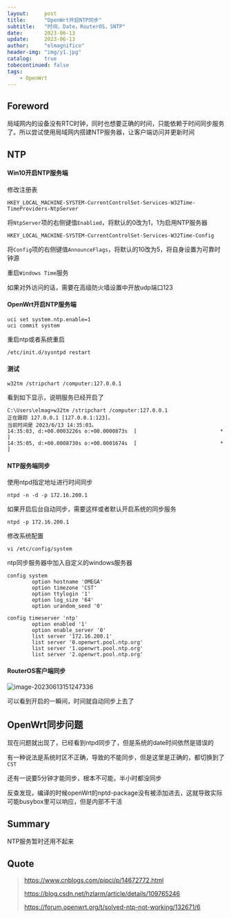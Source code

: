 ```yaml
---
layout:     post
title:      "OpenWrt开启NTP同步"
subtitle:   "时间，Date，RouterOS，SNTP"
date:       2023-06-13
update:     2023-06-13
author:     "elmagnifico"
header-img: "img/y1.jpg"
catalog:    true
tobecontinued: false
tags:
    - OpenWrt
---
```


## Foreword

局域网内的设备没有RTC时钟，同时也想要正确的时间，只能依赖于时间同步服务了。所以尝试使用局域网内搭建NTP服务器，让客户端访问并更新时间



## NTP



#### Win10开启NTP服务端

修改注册表

```
HKEY_LOCAL_MACHINE-SYSTEM-CurrentControlSet-Services-W32Time-TimeProviders-NtpServer
```


将`NtpServer`项的右侧键值`Enablied`，将默认的0改为1，1为启用NTP服务器



```
HKEY_LOCAL_MACHINE-SYSTEM-CurrentControlSet-Services-W32Time-Config
```

将`Config`项的右侧键值`AnnounceFlags`，将默认的10改为5，将自身设置为可靠时钟源



重启`Windows Time`服务



如果对外访问的话，需要在高级防火墙设置中开放udp端口123



#### OpenWrt开启NTP服务端

```
uci set system.ntp.enable=1 
uci commit system
```

重启ntp或者系统重启

```
/etc/init.d/sysntpd restart
```



#### 测试

```
w32tm /stripchart /computer:127.0.0.1
```

看到如下显示，说明服务已经开启了

```
C:\Users\elmag>w32tm /stripchart /computer:127.0.0.1
正在跟踪 127.0.0.1 [127.0.0.1:123]。
当前时间是 2023/6/13 14:35:03。
14:35:03, d:+00.0003226s o:+00.0000873s  [                           *                           ]
14:35:05, d:+00.0008730s o:+00.0001674s  [                           *                           ]
```



#### NTP服务端同步

使用ntpd指定地址进行时间同步

```
ntpd -n -d -p 172.16.200.1
```



如果开启后台自动同步，需要这样或者默认开启系统的同步服务

```
ntpd -p 172.16.200.1
```



修改系统配置

```
vi /etc/config/system 
```

ntp同步服务器中加入自定义的windows服务器

```
config system
        option hostname 'OMEGA'
        option timezone 'CST'
        option ttylogin '1'
        option log_size '64'
        option urandom_seed '0'

config timeserver 'ntp'
        option enabled '1'
        option enable_server '0'
        list server '172.16.200.1'
        list server '0.openwrt.pool.ntp.org'
        list server '1.openwrt.pool.ntp.org'
        list server '2.openwrt.pool.ntp.org'
```



#### RouterOS客户端同步

![image-20230613151247336](https://img.elmagnifico.tech/static/upload/elmagnifico/image-20230613151247336.png)

可以看到开启的一瞬间，时间就自动同步上去了



## OpenWrt同步问题

现在问题就出现了，已经看到ntpd同步了，但是系统的date时间依然是错误的

有一种说法是系统时区不正确，导致的不能同步，但是这里是正确的，都切换到了`CST`

还有一说要5分钟才能同步，根本不可能，半小时都没同步



反查发现，编译的时候openWrt的nptd-package没有被添加进去，这就导致实际可能busybox里可以响应，但是内部不干活



## Summary

NTP服务暂时还用不起来



## Quote

> https://www.cnblogs.com/pipci/p/14672772.html
>
> https://blog.csdn.net/hzlarm/article/details/109765246
>
> https://forum.openwrt.org/t/solved-ntp-not-working/132671/6
